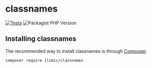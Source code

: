 # classnames

[![Tests](https://github.com/ilimic1/classnames/actions/workflows/tests.yml/badge.svg?branch=master)](https://github.com/ilimic1/classnames/actions/workflows/tests.yml)
![Packagist PHP Version](https://img.shields.io/packagist/dependency-v/ilimic/classnames/php)

## Installing classnames

The recommended way to install classnames is through
[Composer](https://getcomposer.org/).

```bash
composer require ilimic/classnames
```
